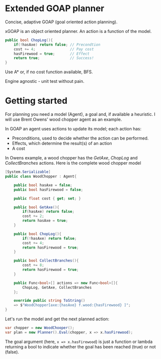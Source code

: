 # Extended GOAP planner

Concise, adaptive GOAP (goal oriented action planning).

xGOAP is an object oriented planner. An action is a function of the model.

```cs
public bool ChopLog(){
    if(!hasAxe) return false; // Precondtion
    cost += 4;                // Pay cost
    hasFirewood = true;       // Effect
    return true;              // Success!
}
```

Use A\* or, if no cost function available, BFS.

Engine agnostic - unit test without pain.

# Getting started

For planning you need a model (Agent), a goal and, if available a heuristic. I will use Brent Owens' wood chopper agent as an example.

In GOAP an agent uses actions to update its model; each action has:
- Preconditions, used to decide whether the action can be performed.
- Effects, which determine the result(s) of an action
- A cost

In Owens example, a wood chopper has the *GetAxe*, *ChopLog* and *CollectBranches* actions. Here is the complete wood chopper model

```cs
[System.Serializable]
public class WoodChopper : Agent{

    public bool hasAxe = false;
    public bool hasFirewood = false;

    public float cost { get; set; }

    public bool GetAxe(){
        if(hasAxe) return false;
        cost += 2;
        return hasAxe = true;
    }

    public bool ChopLog(){
        if(!hasAxe) return false;
        cost += 4;
        return hasFirewood = true;
    }

    public bool CollectBranches(){
        cost += 8;
        return hasFirewood = true;
    }

    public Func<bool>[] actions => new Func<bool>[]{
        ChopLog, GetAxe, CollectBranches
    };

    override public string ToString()
    => $"WoodChopper[axe:{hasAxe} f.wood:{hasFirewood} ]";
}
```

Let's run the model and get the next planned action:

```cs
var chopper = new WoodChooper();
var plan = new Planner().Eval(chopper, x => x.hasFirewood);
```

The goal argument (here, `x => x.hasFirewood`) is just a function or lambda returning a bool to indicate whether the goal has been reached (true) or not (false).
